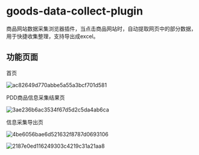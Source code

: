# goods-data-collect-plugin
商品网站数据采集浏览器插件，当点击商品网站时，自动提取网页中的部分数据，用于快捷收集整理，支持导出成excel。

## 功能页面

首页

![ac82649d770abbe5a55a3bcf701d581](https://github.com/user-attachments/assets/e5fa909c-9e81-426a-a463-a3423f59cb41)

PDD商品信息采集结果页

![3ae236b6ac3534f67d5d2c5da4ab6ca](https://github.com/user-attachments/assets/55bb2570-b497-4db7-bf0b-86fe43244252)

信息采集导出页

![4be6056bae6d521632f8787d0693106](https://github.com/user-attachments/assets/a6ec7706-f5bb-48d6-b97c-e197528b4ef0)

![2187e0ed116249303c4219c31a21aa8](https://github.com/user-attachments/assets/981fba35-0c65-45fe-9781-96f3f96f11cc)
